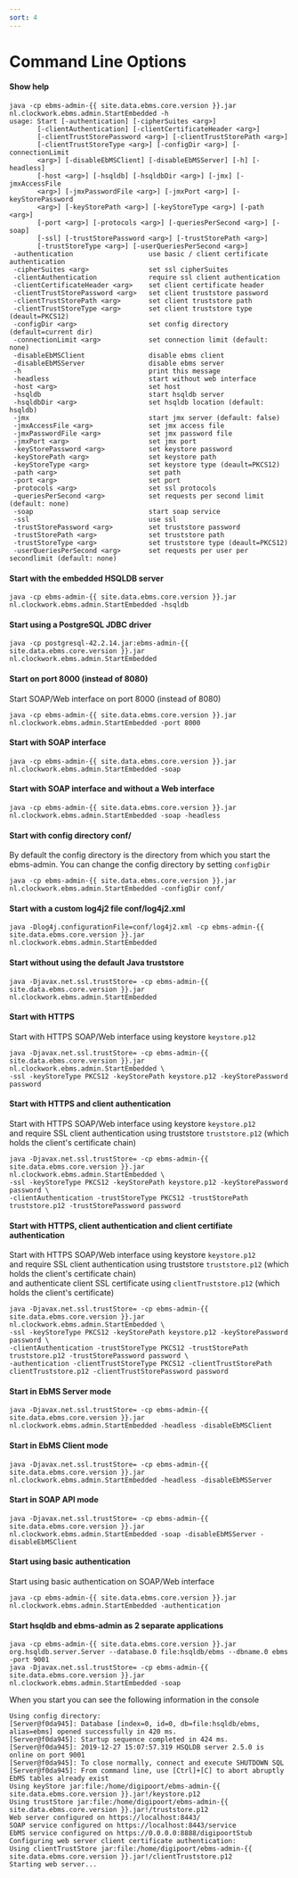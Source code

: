 ```yaml
---
sort: 4
---
```


# Command Line Options

#### Show help
```
java -cp ebms-admin-{{ site.data.ebms.core.version }}.jar nl.clockwork.ebms.admin.StartEmbedded -h  
usage: Start [-authentication] [-cipherSuites <arg>]  
       [-clientAuthentication] [-clientCertificateHeader <arg>]  
       [-clientTrustStorePassword <arg>] [-clientTrustStorePath <arg>]  
       [-clientTrustStoreType <arg>] [-configDir <arg>] [-connectionLimit  
       <arg>] [-disableEbMSClient] [-disableEbMSServer] [-h] [-headless]  
       [-host <arg>] [-hsqldb] [-hsqldbDir <arg>] [-jmx] [-jmxAccessFile  
       <arg>] [-jmxPasswordFile <arg>] [-jmxPort <arg>] [-keyStorePassword  
       <arg>] [-keyStorePath <arg>] [-keyStoreType <arg>] [-path <arg>]  
       [-port <arg>] [-protocols <arg>] [-queriesPerSecond <arg>] [-soap]  
       [-ssl] [-trustStorePassword <arg>] [-trustStorePath <arg>]  
       [-trustStoreType <arg>] [-userQueriesPerSecond <arg>]  
 -authentication                   use basic / client certificate authentication  
 -cipherSuites <arg>               set ssl cipherSuites  
 -clientAuthentication             require ssl client authentication  
 -clientCertificateHeader <arg>    set client certificate header  
 -clientTrustStorePassword <arg>   set client truststore password  
 -clientTrustStorePath <arg>       set client truststore path  
 -clientTrustStoreType <arg>       set client truststore type (deault=PKCS12)  
 -configDir <arg>                  set config directory (default=current dir)  
 -connectionLimit <arg>            set connection limit (default: none)  
 -disableEbMSClient                disable ebms client  
 -disableEbMSServer                disable ebms server  
 -h                                print this message  
 -headless                         start without web interface  
 -host <arg>                       set host  
 -hsqldb                           start hsqldb server  
 -hsqldbDir <arg>                  set hsqldb location (default: hsqldb)  
 -jmx                              start jmx server (default: false)  
 -jmxAccessFile <arg>              set jmx access file  
 -jmxPasswordFile <arg>            set jmx password file  
 -jmxPort <arg>                    set jmx port  
 -keyStorePassword <arg>           set keystore password  
 -keyStorePath <arg>               set keystore path  
 -keyStoreType <arg>               set keystore type (deault=PKCS12)  
 -path <arg>                       set path  
 -port <arg>                       set port  
 -protocols <arg>                  set ssl protocols  
 -queriesPerSecond <arg>           set requests per second limit (default: none)  
 -soap                             start soap service  
 -ssl                              use ssl  
 -trustStorePassword <arg>         set truststore password  
 -trustStorePath <arg>             set truststore path  
 -trustStoreType <arg>             set truststore type (deault=PKCS12)  
 -userQueriesPerSecond <arg>       set requests per user per secondlimit (default: none)  
```

#### Start with the embedded HSQLDB server
```
java -cp ebms-admin-{{ site.data.ebms.core.version }}.jar nl.clockwork.ebms.admin.StartEmbedded -hsqldb
```
#### Start using a PostgreSQL JDBC driver
```
java -cp postgresql-42.2.14.jar:ebms-admin-{{ site.data.ebms.core.version }}.jar nl.clockwork.ebms.admin.StartEmbedded
```
#### Start on port 8000 (instead of 8080)
Start SOAP/Web interface on port 8000 (instead of 8080)
```
java -cp ebms-admin-{{ site.data.ebms.core.version }}.jar nl.clockwork.ebms.admin.StartEmbedded -port 8000
```
#### Start with SOAP interface
```
java -cp ebms-admin-{{ site.data.ebms.core.version }}.jar nl.clockwork.ebms.admin.StartEmbedded -soap
```
#### Start with SOAP interface and without a Web interface
```
java -cp ebms-admin-{{ site.data.ebms.core.version }}.jar nl.clockwork.ebms.admin.StartEmbedded -soap -headless
```
#### Start with config directory conf/
By default the config directory is the directory from which you start the ebms-admin.
You can change the config directory by setting `configDir`  
```
java -cp ebms-admin-{{ site.data.ebms.core.version }}.jar nl.clockwork.ebms.admin.StartEmbedded -configDir conf/
```
#### Start with a custom log4j2 file conf/log4j2.xml
```
java -Dlog4j.configurationFile=conf/log4j2.xml -cp ebms-admin-{{ site.data.ebms.core.version }}.jar nl.clockwork.ebms.admin.StartEmbedded
```
#### Start without using the default Java truststore
```
java -Djavax.net.ssl.trustStore= -cp ebms-admin-{{ site.data.ebms.core.version }}.jar nl.clockwork.ebms.admin.StartEmbedded
```
#### Start with HTTPS
Start with HTTPS SOAP/Web interface using keystore `keystore.p12`
```
java -Djavax.net.ssl.trustStore= -cp ebms-admin-{{ site.data.ebms.core.version }}.jar nl.clockwork.ebms.admin.StartEmbedded \
-ssl -keyStoreType PKCS12 -keyStorePath keystore.p12 -keyStorePassword password
```
#### Start with HTTPS and client authentication
Start with HTTPS SOAP/Web interface using keystore `keystore.p12`  
and require SSL client authentication using truststore `truststore.p12` (which holds the client's certificate chain)
```
java -Djavax.net.ssl.trustStore= -cp ebms-admin-{{ site.data.ebms.core.version }}.jar nl.clockwork.ebms.admin.StartEmbedded \
-ssl -keyStoreType PKCS12 -keyStorePath keystore.p12 -keyStorePassword password \
-clientAuthentication -trustStoreType PKCS12 -trustStorePath truststore.p12 -trustStorePassword password
```
#### Start with HTTPS, client authentication and client certifiate authentication
Start with HTTPS SOAP/Web interface using keystore `keystore.p12`  
and require SSL client authentication using truststore `truststore.p12` (which holds the client's certificate chain)  
and authenticate client SSL certificate using `clientTruststore.p12` (which holds the client's certificate)
```
java -Djavax.net.ssl.trustStore= -cp ebms-admin-{{ site.data.ebms.core.version }}.jar nl.clockwork.ebms.admin.StartEmbedded \
-ssl -keyStoreType PKCS12 -keyStorePath keystore.p12 -keyStorePassword password \
-clientAuthentication -trustStoreType PKCS12 -trustStorePath truststore.p12 -trustStorePassword password \
-authentication -clientTrustStoreType PKCS12 -clientTrustStorePath clientTruststore.p12 -clientTrustStorePassword password
```
#### Start in EbMS Server mode
```
java -Djavax.net.ssl.trustStore= -cp ebms-admin-{{ site.data.ebms.core.version }}.jar nl.clockwork.ebms.admin.StartEmbedded -headless -disableEbMSClient
```
#### Start in EbMS Client mode
```
java -Djavax.net.ssl.trustStore= -cp ebms-admin-{{ site.data.ebms.core.version }}.jar nl.clockwork.ebms.admin.StartEmbedded -headless -disableEbMSServer
```
#### Start in SOAP API mode
```
java -Djavax.net.ssl.trustStore= -cp ebms-admin-{{ site.data.ebms.core.version }}.jar nl.clockwork.ebms.admin.StartEmbedded -soap -disableEbMSServer -disableEbMSClient
```
#### Start using basic authentication
Start using basic authentication on SOAP/Web interface
```
java -cp ebms-admin-{{ site.data.ebms.core.version }}.jar nl.clockwork.ebms.admin.StartEmbedded -authentication
```
#### Start hsqldb and ebms-admin as 2 separate applications
```
java -cp ebms-admin-{{ site.data.ebms.core.version }}.jar org.hsqldb.server.Server --database.0 file:hsqldb/ebms --dbname.0 ebms -port 9001
java -Djavax.net.ssl.trustStore= -cp ebms-admin-{{ site.data.ebms.core.version }}.jar nl.clockwork.ebms.admin.StartEmbedded -soap
```
When you start you can see the following information in the console
```
Using config directory: 
[Server@f0da945]: Database [index=0, id=0, db=file:hsqldb/ebms, alias=ebms] opened successfully in 420 ms.
[Server@f0da945]: Startup sequence completed in 424 ms.
[Server@f0da945]: 2019-12-27 15:07:57.319 HSQLDB server 2.5.0 is online on port 9001
[Server@f0da945]: To close normally, connect and execute SHUTDOWN SQL
[Server@f0da945]: From command line, use [Ctrl]+[C] to abort abruptly
EbMS tables already exist
Using keyStore jar:file:/home/digipoort/ebms-admin-{{ site.data.ebms.core.version }}.jar!/keystore.p12
Using trustStore jar:file:/home/digipoort/ebms-admin-{{ site.data.ebms.core.version }}.jar!/truststore.p12
Web server configured on https://localhost:8443/
SOAP service configured on https://localhost:8443/service
EbMS service configured on https://0.0.0.0:8888/digipoortStub
Configuring web server client certificate authentication:
Using clientTrustStore jar:file:/home/digipoort/ebms-admin-{{ site.data.ebms.core.version }}.jar!/clientTruststore.p12
Starting web server...
```
